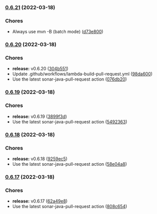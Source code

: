 ### [0.6.21](https://github.com/CleverShuttle/gh-reusable-workflows/compare/v0.6.20...v0.6.21) (2022-03-18)


### Chores

* Always use mvn -B (batch mode) ([d73e800](https://github.com/CleverShuttle/gh-reusable-workflows/commit/d73e80073438742bf5e02d986b1362f33c4c021a))

### [0.6.20](https://github.com/CleverShuttle/gh-reusable-workflows/compare/v0.6.19...v0.6.20) (2022-03-18)


### Chores

* **release:** v0.6.20 ([304b551](https://github.com/CleverShuttle/gh-reusable-workflows/commit/304b5517e5d66fa33a198ea1070b372f12f9243c))
* Update .github/workflows/lambda-build-pull-request.yml ([98da600](https://github.com/CleverShuttle/gh-reusable-workflows/commit/98da600aba78cc43d718f1bfd276380584fe83bf))
* Use the latest sonar-java-pull-request action ([076db20](https://github.com/CleverShuttle/gh-reusable-workflows/commit/076db203d3b408a101ae070b0bda96778f3f7936))

### [0.6.19](https://github.com/CleverShuttle/gh-reusable-workflows/compare/v0.6.18...v0.6.19) (2022-03-18)


### Chores

* **release:** v0.6.19 ([3899f3d](https://github.com/CleverShuttle/gh-reusable-workflows/commit/3899f3daf79ca5f0873adcaa904162fd7668fa01))
* Use the latest sonar-java-pull-request action ([5492363](https://github.com/CleverShuttle/gh-reusable-workflows/commit/5492363fb7edbff6d40c9855cc84c2249ea0d332))

### [0.6.18](https://github.com/CleverShuttle/gh-reusable-workflows/compare/v0.6.17...v0.6.18) (2022-03-18)


### Chores

* **release:** v0.6.18 ([9259ec5](https://github.com/CleverShuttle/gh-reusable-workflows/commit/9259ec5a321f76af6d14f2634fe9c1dbe9381d65))
* Use the latest sonar-java-pull-request action ([58e04a8](https://github.com/CleverShuttle/gh-reusable-workflows/commit/58e04a8ac0298b9176f5304fa1b41fbc56a2ee7d))

### [0.6.17](https://github.com/CleverShuttle/gh-reusable-workflows/compare/v0.6.16...v0.6.17) (2022-03-18)


### Chores

* **release:** v0.6.17 ([62a49e8](https://github.com/CleverShuttle/gh-reusable-workflows/commit/62a49e8974256948ca284fe1345daf9c1e5f587d))
* Use the latest sonar-java-pull-request action ([808c654](https://github.com/CleverShuttle/gh-reusable-workflows/commit/808c6547c7335ea8f54b24f385860d0e15a00c63))

